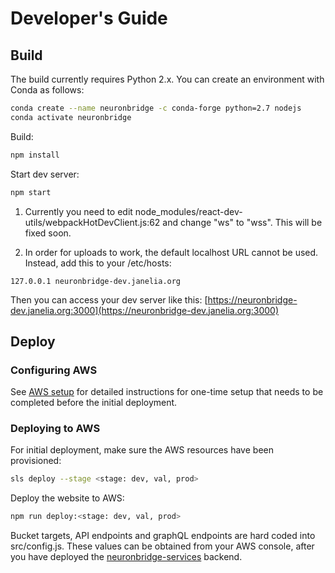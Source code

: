 
# Developer's Guide

## Build

The build currently requires Python 2.x. You can create an environment with Conda as follows:

```bash
conda create --name neuronbridge -c conda-forge python=2.7 nodejs
conda activate neuronbridge
```

Build:

```bash
npm install
```

Start dev server:

```bash
npm start
```

1. Currently you need to edit node_modules/react-dev-utils/webpackHotDevClient.js:62 and change "ws" to "wss". This will be fixed soon.

2. In order for uploads to work, the default localhost URL cannot be used. Instead, add this to your /etc/hosts:

```shell
127.0.0.1 neuronbridge-dev.janelia.org
```

Then you can access your dev server like this: [https://neuronbridge-dev.janelia.org:3000](https://neuronbridge-dev.janelia.org:3000)

## Deploy

### Configuring AWS

See [AWS setup](SetupAWS.md) for detailed instructions for one-time setup that needs to be completed before the initial deployment.

### Deploying to AWS

For initial deployment, make sure the AWS resources have been provisioned:

```bash
sls deploy --stage <stage: dev, val, prod>
```

Deploy the website to AWS:

```bash
npm run deploy:<stage: dev, val, prod>
```

Bucket targets, API endpoints and graphQL endpoints are hard coded into src/config.js. These values can be obtained from your AWS console, after you have deployed the [neuronbridge-services](https://github.com/JaneliaSciComp/neuronbridge-services) backend.
